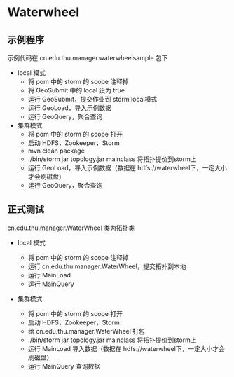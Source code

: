 # Waterwheel

## 示例程序

示例代码在 cn.edu.thu.manager.waterwheelsample 包下

* local 模式
	* 将 pom 中的 storm 的 scope 注释掉
	* 将 GeoSubmit 中的 local 设为 true
	* 运行 GeoSubmit，提交作业到 storm local模式
	* 运行 GeoLoad，导入示例数据
	* 运行 GeoQuery，聚合查询
* 集群模式
	* 将 pom 中的 storm 的 scope 打开
	* 启动 HDFS，Zookeeper，Storm
	* mvn clean package
	* ./bin/storm jar topology.jar mainclass 将拓扑提价到storm上
	* 运行 GeoLoad，导入示例数据（数据在 hdfs://waterwheel下，一定大小才会刷磁盘）
	* 运行 GeoQuery，聚合查询

	
## 正式测试

cn.edu.thu.manager.WaterWheel 类为拓扑类

* local 模式
	* 将 pom 中的 storm 的 scope 注释掉
	* 运行 cn.edu.thu.manager.WaterWheel，提交拓扑到本地
	* 运行 MainLoad
	* 运行 MainQuery

* 集群模式
	* 将 pom 中的 storm 的 scope 打开
	* 启动 HDFS，Zookeeper，Storm
	* 给 cn.edu.thu.manager.WaterWheel 打包
	* ./bin/storm jar topology.jar mainclass 将拓扑提价到storm上
	* 运行 MainLoad 导入数据（数据在 hdfs://waterwheel下，一定大小才会刷磁盘）
	* 运行 MainQuery 查询数据